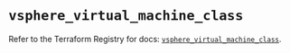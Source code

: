 # `vsphere_virtual_machine_class`

Refer to the Terraform Registry for docs: [`vsphere_virtual_machine_class`](https://registry.terraform.io/providers/vmware/vsphere/2.14.0/docs/resources/virtual_machine_class).

